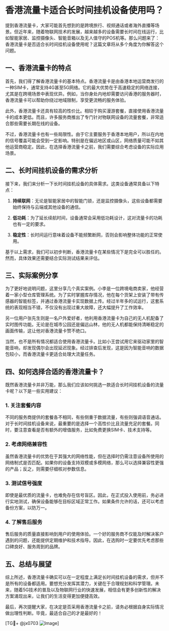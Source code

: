 # 香港流量卡适合长时间挂机设备使用吗？

提到香港流量卡，大家可能首先想到的是跨境旅行、视频通话或者海外直播等场景。但近年来，随着物联网技术的发展，越来越多的设备需要长时间在线运行，比如智能家居、监控摄像头、智能音箱以及无人值守的POS机等。那么问题来了：香港流量卡是否适合长时间挂机设备使用呢？这篇文章将从多个角度为你解答这个问题。

## 一、香港流量卡的特点

首先，我们得了解香港流量卡的基本特点。香港流量卡是由香港本地运营商发行的一种SIM卡，通常支持4G甚至5G网络。它的最大优势在于高速稳定的网络连接，尤其是在跨境场景中表现优异。例如，当你身处内地却需要访问香港的服务器时，香港流量卡可以帮助你绕过地域限制，享受更流畅的服务体验。

此外，香港流量卡还具有较高的性价比。相较于购买漫游套餐，直接使用香港流量卡的成本更低。而且，许多服务商推出了专门针对物联网设备的流量套餐，非常适合那些需要长期在线的设备。

不过，香港流量卡也有一些局限性。由于它主要服务于香港本地用户，所以在内地的信号覆盖可能会受到一定影响。特别是在偏远地区或山区，网络质量可能不如其他运营商稳定。因此，在选择香港流量卡之前，我们需要综合考虑设备的实际应用场景。

## 二、长时间挂机设备的需求分析

接下来，我们来分析一下长时间挂机设备的具体需求。这类设备通常具备以下特点：

1. **持续联网**：无论是智能家居中的智能门锁，还是监控摄像头，这些设备都需要始终保持与云端或其他设备的通信。
   
2. **低功耗**：为了延长续航时间，设备通常会采用低功耗设计，这对流量卡的功耗也有一定的要求。

3. **稳定性**：长时间运行意味着设备不能频繁断网，否则会影响整体功能的正常使用。

基于以上需求，我们可以初步判断，香港流量卡在某些情况下是完全可以胜任的。然而，具体效果还需要结合实际测试结果来评估。

## 三、实际案例分享

为了更好地说明问题，这里分享几个真实案例。小李是一位跨境电商卖家，他经营着一家小型仓库管理系统。为了实时掌握库存情况，他在每个货架上安装了带有传感器的智能标签，并通过香港流量卡实现数据上传。经过半年多的试运行，这套系统的表现相当不错，不仅没有出现过重大故障，还大幅提升了工作效率。

另一位用户张先生则是一名户外爱好者，他利用香港流量卡为自己的无人机配备了实时图传功能。无论是在城市公园还是偏远山林，他的无人机都能保持清晰稳定的画面传输，这让他对香港流量卡赞不绝口。

当然，也不是所有情况都适合使用香港流量卡。比如小王尝试用它来驱动家里的智能音响，却发现偶尔会出现延迟现象。经过排查后发现，这是因为智能音响的数据包较小，而香港流量卡更适合处理大流量任务。

## 四、如何选择合适的香港流量卡？

既然香港流量卡并非万能，那么我们应该如何挑选一款适合长时间挂机设备的流量卡呢？以下是一些实用建议：

### 1. 关注套餐内容

不同的服务商提供的套餐各不相同，有些侧重于数据流量，有些则强调语音通话。对于长时间挂机设备来说，最重要的是选择一个高性价比且流量充足的套餐。同时，要注意查看是否有额外的增值服务，比如免费更换SIM卡、技术支持等。

### 2. 考虑网络兼容性

虽然香港流量卡的优势在于其强大的网络性能，但在选择时仍需注意设备所使用的网络制式是否匹配。如果你的设备支持双模或多模网络，那么可以选择兼容性更强的产品；反之，则需要仔细核对参数信息。

### 3. 测试信号强度

即使是最优质的流量卡，也难免存在信号盲区。因此，在正式投入使用前，务必进行实地测试，确保设备能够在目标区域正常工作。如果条件允许的话，还可以考虑备份方案，以防万一。

### 4. 了解售后服务

售后服务的质量直接影响到用户的使用体验。一个好的服务商不仅能及时解决客户遇到的问题，还能提供定期维护和技术指导。因此，在选购时一定要优先考虑那些口碑良好、服务周到的品牌。

## 五、总结与展望

综上所述，香港流量卡确实可以在一定程度上满足长时间挂机设备的需求，但并不是所有的设备都适用。要想充分发挥其潜力，关键在于合理规划和科学管理。未来，随着5G技术的普及以及物联网行业的快速发展，相信会有更多创新性的解决方案涌现出来，让我们的生活变得更加便捷高效。

最后，再次提醒大家，在决定是否采用香港流量卡之前，请务必根据自身实际情况做出理性判断。毕竟，最适合自己的才是最好的！

[TG💪+ @jx0703 ![Image](https://github.com/user-attachments/assets/dbca1d08-cadb-493c-b0ec-ad6f7a83f270)]